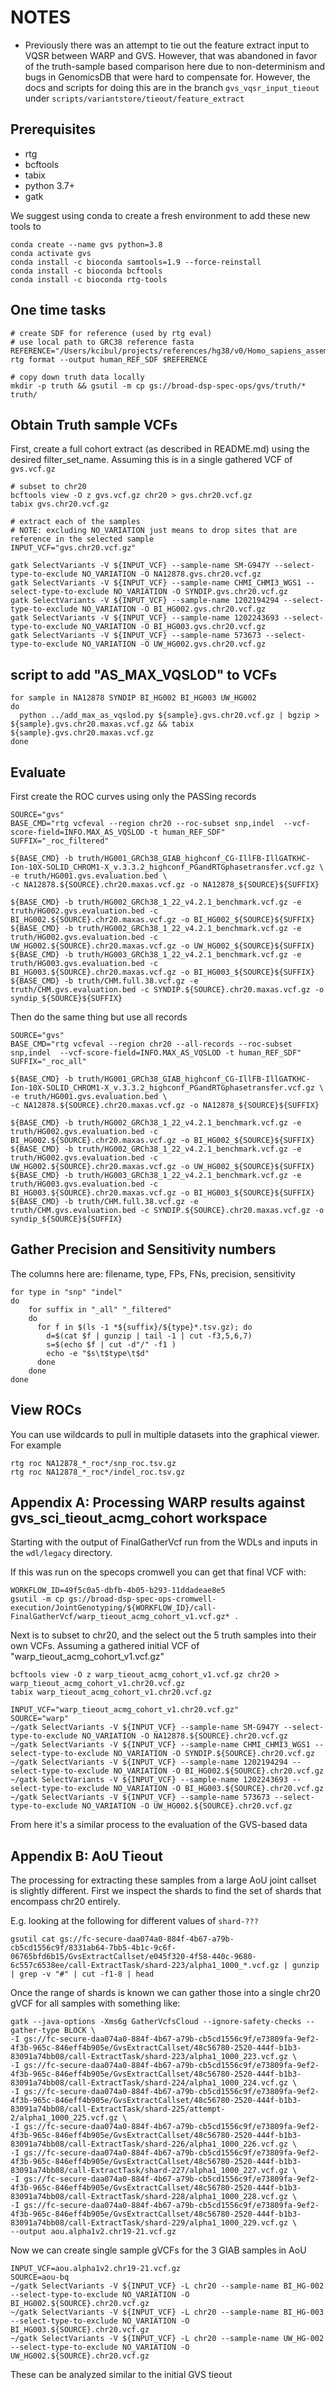 # NOTES
 - Previously there was an attempt to tie out the feature extract input to VQSR between WARP and GVS.  However, that was abandoned in favor of the truth-sample based comparison here due to non-determinism and bugs in GenomicsDB that were hard to compensate for.  However, the docs and scripts for doing this are in the branch `gvs_vqsr_input_tieout` under `scripts/variantstore/tieout/feature_extract`
 
## Prerequisites

 - rtg
 - bcftools
 - tabix
 - python 3.7+
 - gatk
 
 
 We suggest using conda to create a fresh environment to add these new tools to
 ```
 conda create --name gvs python=3.8
 conda activate gvs
 conda install -c bioconda samtools=1.9 --force-reinstall
 conda install -c bioconda bcftools
 conda install -c bioconda rtg-tools
```

## One time tasks

```
# create SDF for reference (used by rtg eval)
# use local path to GRC38 reference fasta
REFERENCE="/Users/kcibul/projects/references/hg38/v0/Homo_sapiens_assembly38.fasta"
rtg format --output human_REF_SDF $REFERENCE

# copy down truth data locally
mkdir -p truth && gsutil -m cp gs://broad-dsp-spec-ops/gvs/truth/* truth/
```

## Obtain Truth sample VCFs 

First, create a full cohort extract (as described in README.md) using the desired filter_set_name.  Assuming this is in a single gathered VCF of `gvs.vcf.gz`

```
# subset to chr20
bcftools view -O z gvs.vcf.gz chr20 > gvs.chr20.vcf.gz
tabix gvs.chr20.vcf.gz

# extract each of the samples
# NOTE: excluding NO_VARIATION just means to drop sites that are reference in the selected sample
INPUT_VCF="gvs.chr20.vcf.gz"

gatk SelectVariants -V ${INPUT_VCF} --sample-name SM-G947Y --select-type-to-exclude NO_VARIATION -O NA12878.gvs.chr20.vcf.gz
gatk SelectVariants -V ${INPUT_VCF} --sample-name CHMI_CHMI3_WGS1 --select-type-to-exclude NO_VARIATION -O SYNDIP.gvs.chr20.vcf.gz
gatk SelectVariants -V ${INPUT_VCF} --sample-name 1202194294 --select-type-to-exclude NO_VARIATION -O BI_HG002.gvs.chr20.vcf.gz
gatk SelectVariants -V ${INPUT_VCF} --sample-name 1202243693 --select-type-to-exclude NO_VARIATION -O BI_HG003.gvs.chr20.vcf.gz
gatk SelectVariants -V ${INPUT_VCF} --sample-name 573673 --select-type-to-exclude NO_VARIATION -O UW_HG002.gvs.chr20.vcf.gz

```

## script to add "AS_MAX_VQSLOD" to VCFs
```
for sample in NA12878 SYNDIP BI_HG002 BI_HG003 UW_HG002
do
  python ../add_max_as_vqslod.py ${sample}.gvs.chr20.vcf.gz | bgzip > ${sample}.gvs.chr20.maxas.vcf.gz && tabix ${sample}.gvs.chr20.maxas.vcf.gz
done
```

## Evaluate

First create the ROC curves using only the PASSing records
```
SOURCE="gvs"
BASE_CMD="rtg vcfeval --region chr20 --roc-subset snp,indel  --vcf-score-field=INFO.MAX_AS_VQSLOD -t human_REF_SDF"
SUFFIX="_roc_filtered"

${BASE_CMD} -b truth/HG001_GRCh38_GIAB_highconf_CG-IllFB-IllGATKHC-Ion-10X-SOLID_CHROM1-X_v.3.3.2_highconf_PGandRTGphasetransfer.vcf.gz \
-e truth/HG001.gvs.evaluation.bed \
-c NA12878.${SOURCE}.chr20.maxas.vcf.gz -o NA12878_${SOURCE}${SUFFIX}

${BASE_CMD} -b truth/HG002_GRCh38_1_22_v4.2.1_benchmark.vcf.gz -e truth/HG002.gvs.evaluation.bed -c BI_HG002.${SOURCE}.chr20.maxas.vcf.gz -o BI_HG002_${SOURCE}${SUFFIX}
${BASE_CMD} -b truth/HG002_GRCh38_1_22_v4.2.1_benchmark.vcf.gz -e truth/HG002.gvs.evaluation.bed -c UW_HG002.${SOURCE}.chr20.maxas.vcf.gz -o UW_HG002_${SOURCE}${SUFFIX}
${BASE_CMD} -b truth/HG003_GRCh38_1_22_v4.2.1_benchmark.vcf.gz -e truth/HG003.gvs.evaluation.bed -c BI_HG003.${SOURCE}.chr20.maxas.vcf.gz -o BI_HG003_${SOURCE}${SUFFIX}
${BASE_CMD} -b truth/CHM.full.38.vcf.gz -e truth/CHM.gvs.evaluation.bed -c SYNDIP.${SOURCE}.chr20.maxas.vcf.gz -o syndip_${SOURCE}${SUFFIX}
```

Then do the same thing but use all records
```
SOURCE="gvs"
BASE_CMD="rtg vcfeval --region chr20 --all-records --roc-subset snp,indel  --vcf-score-field=INFO.MAX_AS_VQSLOD -t human_REF_SDF"
SUFFIX="_roc_all"

${BASE_CMD} -b truth/HG001_GRCh38_GIAB_highconf_CG-IllFB-IllGATKHC-Ion-10X-SOLID_CHROM1-X_v.3.3.2_highconf_PGandRTGphasetransfer.vcf.gz \
-e truth/HG001.gvs.evaluation.bed \
-c NA12878.${SOURCE}.chr20.maxas.vcf.gz -o NA12878_${SOURCE}${SUFFIX}

${BASE_CMD} -b truth/HG002_GRCh38_1_22_v4.2.1_benchmark.vcf.gz -e truth/HG002.gvs.evaluation.bed -c BI_HG002.${SOURCE}.chr20.maxas.vcf.gz -o BI_HG002_${SOURCE}${SUFFIX}
${BASE_CMD} -b truth/HG002_GRCh38_1_22_v4.2.1_benchmark.vcf.gz -e truth/HG002.gvs.evaluation.bed -c UW_HG002.${SOURCE}.chr20.maxas.vcf.gz -o UW_HG002_${SOURCE}${SUFFIX}
${BASE_CMD} -b truth/HG003_GRCh38_1_22_v4.2.1_benchmark.vcf.gz -e truth/HG003.gvs.evaluation.bed -c BI_HG003.${SOURCE}.chr20.maxas.vcf.gz -o BI_HG003_${SOURCE}${SUFFIX}
${BASE_CMD} -b truth/CHM.full.38.vcf.gz -e truth/CHM.gvs.evaluation.bed -c SYNDIP.${SOURCE}.chr20.maxas.vcf.gz -o syndip_${SOURCE}${SUFFIX}
```

## Gather Precision and Sensitivity numbers

The columns here are: filename, type, FPs, FNs, precision, sensitivity

```
for type in "snp" "indel"
do
    for suffix in "_all" "_filtered"
    do
      for f in $(ls -1 *${suffix}/${type}*.tsv.gz); do
        d=$(cat $f | gunzip | tail -1 | cut -f3,5,6,7)
        s=$(echo $f | cut -d"/" -f1 )
        echo -e "$s\t$type\t$d"
      done
    done
done

```
## View ROCs

You can use wildcards to pull in multiple datasets into the graphical viewer. For example

```
rtg roc NA12878_*_roc*/snp_roc.tsv.gz 
rtg roc NA12878_*_roc*/indel_roc.tsv.gz 
```

## Appendix A: Processing WARP results against gvs_sci_tieout_acmg_cohort workspace

Starting with the output of FinalGatherVcf run from the WDLs and inputs in the `wdl/legacy` directory.

If this was run on the specops cromwell you can get that final VCF with:

```
WORKFLOW_ID=49f5c0a5-dbfb-4b05-b293-11ddadeae8e5
gsutil -m cp gs://broad-dsp-spec-ops-cromwell-execution/JointGenotyping/${WORKFLOW_ID}/call-FinalGatherVcf/warp_tieout_acmg_cohort_v1.vcf.gz* .
```

Next is to subset to chr20, and the select out the 5 truth samples into their own VCFs.  Assuming a gathered initial VCF of "warp_tieout_acmg_cohort_v1.vcf.gz"

```
bcftools view -O z warp_tieout_acmg_cohort_v1.vcf.gz chr20 > warp_tieout_acmg_cohort_v1.chr20.vcf.gz
tabix warp_tieout_acmg_cohort_v1.chr20.vcf.gz

INPUT_VCF="warp_tieout_acmg_cohort_v1.chr20.vcf.gz"
SOURCE="warp"
~/gatk SelectVariants -V ${INPUT_VCF} --sample-name SM-G947Y --select-type-to-exclude NO_VARIATION -O NA12878.${SOURCE}.chr20.vcf.gz
~/gatk SelectVariants -V ${INPUT_VCF} --sample-name CHMI_CHMI3_WGS1 --select-type-to-exclude NO_VARIATION -O SYNDIP.${SOURCE}.chr20.vcf.gz
~/gatk SelectVariants -V ${INPUT_VCF} --sample-name 1202194294 --select-type-to-exclude NO_VARIATION -O BI_HG002.${SOURCE}.chr20.vcf.gz
~/gatk SelectVariants -V ${INPUT_VCF} --sample-name 1202243693 --select-type-to-exclude NO_VARIATION -O BI_HG003.${SOURCE}.chr20.vcf.gz
~/gatk SelectVariants -V ${INPUT_VCF} --sample-name 573673 --select-type-to-exclude NO_VARIATION -O UW_HG002.${SOURCE}.chr20.vcf.gz
```

From here it's a similar process to the evaluation of the GVS-based data

## Appendix B: AoU Tieout

The processing for extracting these samples from a large AoU joint callset is slightly different.  First we inspect the shards to find the set of shards that encompass chr20 entirely.

E.g. looking at the following for different values of `shard-???`

```
gsutil cat gs://fc-secure-daa074a0-884f-4b67-a79b-cb5cd1556c9f/8331ab64-7bb5-4b1c-9c6f-06765bfd6b15/GvsExtractCallset/e045f320-4f58-440c-9680-6c557c6538ee/call-ExtractTask/shard-223/alpha1_1000_*.vcf.gz | gunzip | grep -v "#" | cut -f1-8 | head
```

Once the range of shards is known we can gather those into a single chr20 gVCF for all samples with something like:

```
gatk --java-options -Xms6g GatherVcfsCloud --ignore-safety-checks --gather-type BLOCK \
-I gs://fc-secure-daa074a0-884f-4b67-a79b-cb5cd1556c9f/e73809fa-9ef2-4f3b-965c-846eff4b905e/GvsExtractCallset/48c56780-2520-444f-b1b3-83091a74bb08/call-ExtractTask/shard-223/alpha1_1000_223.vcf.gz \
-I gs://fc-secure-daa074a0-884f-4b67-a79b-cb5cd1556c9f/e73809fa-9ef2-4f3b-965c-846eff4b905e/GvsExtractCallset/48c56780-2520-444f-b1b3-83091a74bb08/call-ExtractTask/shard-224/alpha1_1000_224.vcf.gz \
-I gs://fc-secure-daa074a0-884f-4b67-a79b-cb5cd1556c9f/e73809fa-9ef2-4f3b-965c-846eff4b905e/GvsExtractCallset/48c56780-2520-444f-b1b3-83091a74bb08/call-ExtractTask/shard-225/attempt-2/alpha1_1000_225.vcf.gz \
-I gs://fc-secure-daa074a0-884f-4b67-a79b-cb5cd1556c9f/e73809fa-9ef2-4f3b-965c-846eff4b905e/GvsExtractCallset/48c56780-2520-444f-b1b3-83091a74bb08/call-ExtractTask/shard-226/alpha1_1000_226.vcf.gz \
-I gs://fc-secure-daa074a0-884f-4b67-a79b-cb5cd1556c9f/e73809fa-9ef2-4f3b-965c-846eff4b905e/GvsExtractCallset/48c56780-2520-444f-b1b3-83091a74bb08/call-ExtractTask/shard-227/alpha1_1000_227.vcf.gz \
-I gs://fc-secure-daa074a0-884f-4b67-a79b-cb5cd1556c9f/e73809fa-9ef2-4f3b-965c-846eff4b905e/GvsExtractCallset/48c56780-2520-444f-b1b3-83091a74bb08/call-ExtractTask/shard-228/alpha1_1000_228.vcf.gz \
-I gs://fc-secure-daa074a0-884f-4b67-a79b-cb5cd1556c9f/e73809fa-9ef2-4f3b-965c-846eff4b905e/GvsExtractCallset/48c56780-2520-444f-b1b3-83091a74bb08/call-ExtractTask/shard-229/alpha1_1000_229.vcf.gz \
--output aou.alpha1v2.chr19-21.vcf.gz
```

Now we can create single sample gVCFs for the 3 GIAB samples in AoU

```
INPUT_VCF=aou.alpha1v2.chr19-21.vcf.gz
SOURCE=aou-bq
~/gatk SelectVariants -V ${INPUT_VCF} -L chr20 --sample-name BI_HG-002 --select-type-to-exclude NO_VARIATION -O BI_HG002.${SOURCE}.chr20.vcf.gz
~/gatk SelectVariants -V ${INPUT_VCF} -L chr20 --sample-name BI_HG-003 --select-type-to-exclude NO_VARIATION -O BI_HG003.${SOURCE}.chr20.vcf.gz
~/gatk SelectVariants -V ${INPUT_VCF} -L chr20 --sample-name UW_HG-002 --select-type-to-exclude NO_VARIATION -O UW_HG002.${SOURCE}.chr20.vcf.gz
```

These can be analyzed similar to the initial GVS tieout
